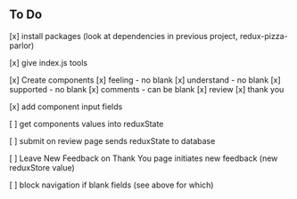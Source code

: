 ## To Do

[x] install packages (look at dependencies in previous project, redux-pizza-parlor)

[x] give index.js tools

[x] Create components
  [x] feeling - no blank
  [x] understand - no blank
  [x] supported - no blank
  [x] comments - can be blank
  [x] review
  [x] thank you

[x] add component input fields

[ ] get components values into reduxState

[ ] submit on review page sends reduxState to database

[ ] Leave New Feedback on Thank You page initiates new feedback (new reduxStore value)

[ ] block navigation if blank fields (see above for which)
